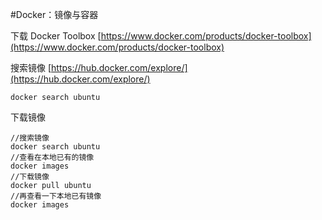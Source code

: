 #Docker：镜像与容器

下载 Docker Toolbox
[https://www.docker.com/products/docker-toolbox](https://www.docker.com/products/docker-toolbox)

搜索镜像
[https://hub.docker.com/explore/](https://hub.docker.com/explore/)
```
docker search ubuntu
```

下载镜像
```
//搜索镜像
docker search ubuntu
//查看在本地已有的镜像
docker images							
//下载镜像
docker pull ubuntu			
//再查看一下本地已有镜像
docker images
```

